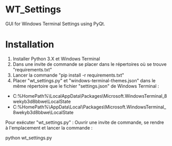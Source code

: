 # WT_Settings
GUI for Windows Terminal Settings using PyQt.

# Installation

1. Installer Python 3.X et Windows Terminal
2. Dans une invite de commande se placer dans le répertoires où se trouve "requirements.txt"
3. Lancer la commande "pip install -r requirements.txt"
4. Placer "wt_settings.py" et "windows-terminal-themes.json" dans le même répertoire que le fichier "settings.json" de Windows Terminal :
  - C:\%HomePath%\LocalAppData\Packages\Microsoft.WindowsTerminal_8wekyb3d8bbwe\LocalState
  - C:\%HomePath%\AppData\Local\Packages\Microsoft.WindowsTerminal_8wekyb3d8bbwe\LocalState

Pour exécuter "wt_settings.py" : Ouvrir une invite de commande, se rendre à l'emplacement et lancer la commande :

python wt_settings.py

